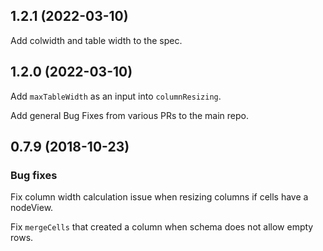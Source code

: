## 1.2.1 (2022-03-10)

Add colwidth and table width to the spec.

## 1.2.0 (2022-03-10)

Add `maxTableWidth` as an input into `columnResizing`.

Add general Bug Fixes from various PRs to the main repo.


## 0.7.9 (2018-10-23)

### Bug fixes

Fix column width calculation issue when resizing columns if cells have a nodeView.

Fix `mergeCells` that created a column when schema does not allow empty rows.